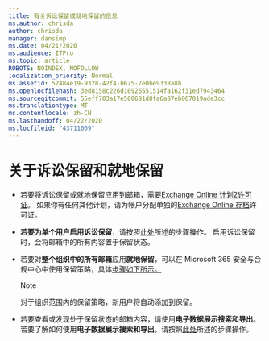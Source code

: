 ```yaml
---
title: 有关诉讼保留或就地保留的信息
ms.author: chrisda
author: chrisda
manager: dansimp
ms.date: 04/21/2020
ms.audience: ITPro
ms.topic: article
ROBOTS: NOINDEX, NOFOLLOW
localization_priority: Normal
ms.assetid: 52484e19-9328-42f4-b675-7e0be9338a8b
ms.openlocfilehash: 3ed8158c226d10926551514fa162f31ed7943464
ms.sourcegitcommit: 55eff703a17e500681d8fa6a87eb067019ade3cc
ms.translationtype: MT
ms.contentlocale: zh-CN
ms.lasthandoff: 04/22/2020
ms.locfileid: "43711009"
---
```

# <a name="about-litigation-holds-and-in-place-holds"></a>关于诉讼保留和就地保留

- 若要将诉讼保留或就地保留应用到邮箱，需要[Exchange Online 计划2许可证](https://docs.microsoft.com/office365/servicedescriptions/office-365-platform-service-description/office-365-plan-options)。 如果你有任何其他计划，请为帐户分配单独的[Exchange Online 存档](https://docs.microsoft.com/office365/servicedescriptions/exchange-online-archiving-service-description/exchange-online-archiving-service-description)许可证。 
    
- **若要为单个用户启用诉讼保留**，请按照[此处](https://docs.microsoft.com/office365/SecurityCompliance/place-a-mailbox-on-litigation-hold)所述的步骤操作。 启用诉讼保留时，会将邮箱中的所有内容置于保留状态。
    
- 若要对**整个组织中的所有邮箱**应用**就地保留**，可以在 Microsoft 365 安全与合规中心中使用保留策略，具体[步骤如下所示。](https://docs.microsoft.com/Office365/securitycompliance/retention-policies )
    
    > [!NOTE]
    > 对于组织范围内的保留策略，新用户将自动添加到保留。 
  
- 若要查看或发现处于保留状态的邮箱内容，请使用**电子数据展示搜索和导出**。 若要了解如何使用**电子数据展示搜索和导出**，请按照[此处](https://docs.microsoft.com/office365/securitycompliance/export-search-results)所述的步骤操作。
    


